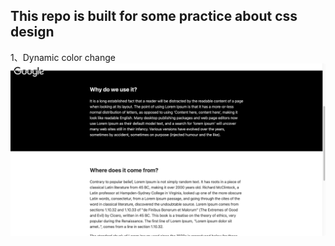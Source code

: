 ## This repo is built for some practice about css design

1、Dynamic color change
![dynamic](./Dynamic%20color%20change%20effect%20when%20scrolling/dynamic.png)
